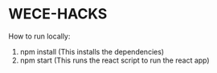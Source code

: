 # WECE-HACKS
How to run locally:
1. npm install (This installs the dependencies)
2. npm start (This runs the react script to run the react app)
